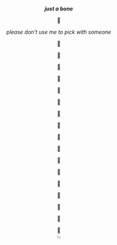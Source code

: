 <div align="center">
  
***just a bone*** <br>

🦴<br>

*please don't use me to pick with someone* <br>

🦴<br>

🦴<br>

🦴<br>

🦴<br>

🦴<br>

🦴<br>

🦴<br>

🦴<br>

🦴<br>

🦴<br>

🦴<br>

🦴<br>

🦴<br>

🦴<br>

🦴<br>

🦴<br>

🦴<br>
💥<br>

</div>
